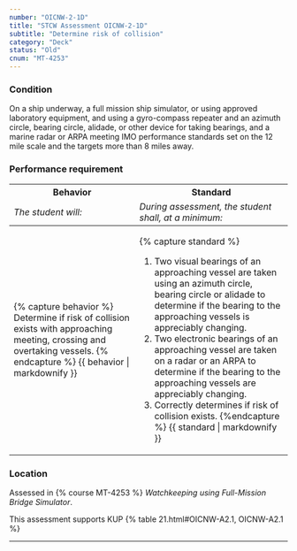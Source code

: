 ```yaml
---
number: "OICNW-2-1D"
title: "STCW Assessment OICNW-2-1D"
subtitle: "Determine risk of collision"
category: "Deck"
status: "Old"
cnum: "MT-4253"
---
```

### Condition

On a ship underway, a full mission ship simulator, or using approved laboratory equipment, and using a gyro-compass repeater and an azimuth circle, bearing circle, alidade, or other device for taking bearings, and a marine radar or ARPA meeting IMO performance standards set on the 12 mile scale and the targets more than 8 miles away.

### Performance requirement 

<table width='100%' class='Guidelines'>
 <thead>
 <tr>
     <th class='thirty'>Behavior</th>
     <th class='seventy'>Standard</th>
 </tr>
 <tr>
     <td><em>The student will:</em></td>
     <td><em>During assessment, the student shall, at a minimum:</em></td>
 </tr>
 </thead>
 <tbody>
 

<tr><td>

{% capture behavior %}
Determine if risk of collision exists with approaching meeting, crossing and overtaking vessels.
{% endcapture %}
{{ behavior | markdownify }}

</td><td>

{% capture standard %}
1. Two visual bearings of an approaching vessel are taken using an azimuth circle, bearing circle or alidade to determine if the bearing to the approaching vessels is appreciably changing.
2. Two electronic bearings of an approaching vessel are taken on a radar or an ARPA to determine if the bearing to the approaching vessels are appreciably changing.
3. Correctly determines if risk of collision exists.
{%endcapture %}
{{ standard | markdownify }}

</td></tr>



 </tbody>
 </table>

### Location

Assessed in  {% course  MT-4253 %}  *Watchkeeping using Full-Mission Bridge Simulator*.

This assessment supports KUP {% table 21.html#OICNW-A2.1, OICNW-A2.1 %}

***


